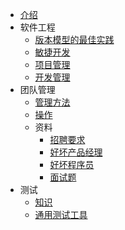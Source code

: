 * [介绍](README.md)
* 软件工程
  * [版本模型的最佳实践](dev/model.md)
  * [敏捷开发](dev/agile.md)
  * [项目管理](dev/project.md)
  * [开发管理](dev/mgr.md)
* 团队管理
  * [管理方法](team/SUMMARY.md)
  * [操作](team/operation.md)
  * 资料
    * [招聘要求](team/material/hire.md)
    * [好坏产品经理](team/material/pm.md)
    * [好坏程序员](team/material/se.md)
    * [面试题](./file/面试题)
* 测试
  * [知识](test/SUMMARY.md)
  * [通用测试工具](test/tool.md)
